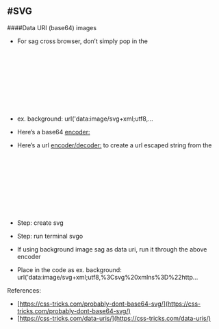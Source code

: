 #SVG
---

####Data URI (base64) images
- For sag cross browser, don’t simply pop in the <svg> after the data: - this works on all major browsers except Firefox.
- ex. background: url('data:image/svg+xml;utf8,...
- Here’s a base64 [encoder:](http://www.mobilefish.com/services/base64/base64.php)
- Here’s a url [encoder/decoder:](http://meyerweb.com/eric/tools/dencoder/) to create a url escaped string from the <svg>

- Step: create svg
- Step: run terminal svgo
- If using background image sag as data uri, run it through the above encoder
- Place in the code as ex. background: url('data:image/svg+xml;utf8,%3Csvg%20xmlns%3D%22http...

References:

- [https://css-tricks.com/probably-dont-base64-svg/](https://css-tricks.com/probably-dont-base64-svg/)
- [https://css-tricks.com/data-uris/](https://css-tricks.com/data-uris/)
